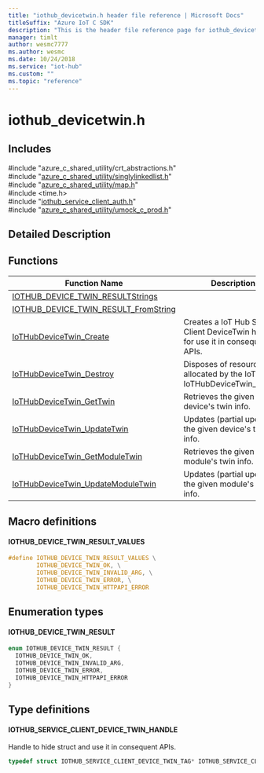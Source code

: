 ```yaml
---                             
title: "iothub_devicetwin.h header file reference | Microsoft Docs" 
titleSuffix: "Azure IoT C SDK"            
description: "This is the header file reference page for iothub_devicetwin.h in the Azure IoT C SDK. This SDK is used with Azure IoT Hub and Azure IoT Hub Device Provisioning Service"            
manager: timlt                 
author: wesmc7777              
ms.author: wesmc               
ms.date: 10/24/2018                    
ms.service: "iot-hub"             
ms.custom: ""                
ms.topic: "reference"        
---                            
```


# iothub_devicetwin.h 

## Includes

\#include "azure_c_shared_utility/crt_abstractions.h"  
\#include "[azure_c_shared_utility/singlylinkedlist.h](singlylinkedlist-h.md)"  
\#include "[azure_c_shared_utility/map.h](map-h.md)"  
\#include <time.h>  
\#include "[iothub_service_client_auth.h](iothub-service-client-auth-h.md)"  
\#include "[azure_c_shared_utility/umock_c_prod.h](umock-c-prod-h.md)"  

## Detailed Description

## Functions

Function Name                  | Description                                
--------------------------------|---------------------------------------------
[IOTHUB_DEVICE_TWIN_RESULTStrings](./iothub-devicetwin-h/iothub-device-twin-resultstrings.md)            | 
[IOTHUB_DEVICE_TWIN_RESULT_FromString](./iothub-devicetwin-h/iothub-device-twin-result-fromstring.md)            | 
[IoTHubDeviceTwin_Create](./iothub-devicetwin-h/iothubdevicetwin-create.md)            | Creates a IoT Hub Service Client DeviceTwin handle for use it in consequent APIs.
[IoTHubDeviceTwin_Destroy](./iothub-devicetwin-h/iothubdevicetwin-destroy.md)            | Disposes of resources allocated by the IoT Hub IoTHubDeviceTwin_Create.
[IoTHubDeviceTwin_GetTwin](./iothub-devicetwin-h/iothubdevicetwin-gettwin.md)            | Retrieves the given device's twin info.
[IoTHubDeviceTwin_UpdateTwin](./iothub-devicetwin-h/iothubdevicetwin-updatetwin.md)            | Updates (partial update) the given device's twin info.
[IoTHubDeviceTwin_GetModuleTwin](./iothub-devicetwin-h/iothubdevicetwin-getmoduletwin.md)            | Retrieves the given module's twin info.
[IoTHubDeviceTwin_UpdateModuleTwin](./iothub-devicetwin-h/iothubdevicetwin-updatemoduletwin.md)            | Updates (partial update) the given module's twin info.

## Macro definitions

#### IOTHUB_DEVICE_TWIN_RESULT_VALUES

```C
#define IOTHUB_DEVICE_TWIN_RESULT_VALUES \
        IOTHUB_DEVICE_TWIN_OK, \
        IOTHUB_DEVICE_TWIN_INVALID_ARG, \
        IOTHUB_DEVICE_TWIN_ERROR, \
        IOTHUB_DEVICE_TWIN_HTTPAPI_ERROR 
```

## Enumeration types

#### IOTHUB_DEVICE_TWIN_RESULT

```C
enum IOTHUB_DEVICE_TWIN_RESULT {
  IOTHUB_DEVICE_TWIN_OK,
  IOTHUB_DEVICE_TWIN_INVALID_ARG,
  IOTHUB_DEVICE_TWIN_ERROR,
  IOTHUB_DEVICE_TWIN_HTTPAPI_ERROR
}
```

## Type definitions

#### IOTHUB_SERVICE_CLIENT_DEVICE_TWIN_HANDLE

Handle to hide struct and use it in consequent APIs. 

```C
typedef struct IOTHUB_SERVICE_CLIENT_DEVICE_TWIN_TAG* IOTHUB_SERVICE_CLIENT_DEVICE_TWIN_HANDLE;
```

